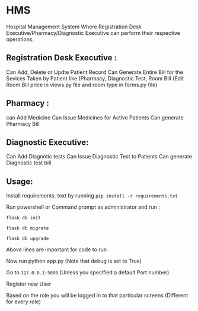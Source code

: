 # HMS
Hospital Management System Where Registration Desk Executive/Pharmacy/Diagnostic Executive can perform their respective operations.

## Registration Desk Executive :

Can Add, Delete or Updte Patient Record
Can Generate Entire Bill for the Sevices Taken by Patient like (Pharmacy, Diagnostic Test, Room Bill (Edit Room Bill price in views.py file and room type in forms.py file)


## Pharmacy :
can Add Medicine
Can Issue Medicines for Active Patients
Can generate Pharmacy Bill

## Diagnostic Executive:
Can Add Diagnotic tests
Can Issue Diagnostic Test to Patients
Can generate Diagnostic test bill

## Usage:
Install requirements. text by running
```pip install -r requirements.txt```

Run powershell or Command prompt as administrator and run :
```
flask db init
```
```
flask db migrate
```
```
flask db upgrade
```
Above lines are important for code to run

Now run python app.py (Note that debug is set to True)

Go to ```127.0.0.1:5000``` (Unless you specified a default Port number)

Register new User

Based on the role you will be logged in to that particular screens (Different for every role)
